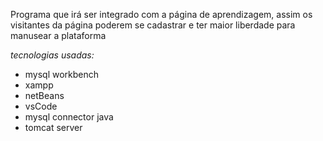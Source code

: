 Programa que irá ser integrado com a página de aprendizagem, assim os visitantes da página poderem se cadastrar e ter maior liberdade para manusear a plataforma 

*tecnologias usadas:* 

- mysql workbench 
- xampp 
- netBeans 
- vsCode 
- mysql connector java 
- tomcat server
